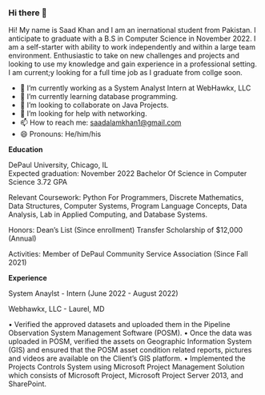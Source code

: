 ### Hi there 👋

Hi! My name is Saad Khan and I am an inernational student from Pakistan. I anticipate to graduate with a B.S in Computer Science in November 2022. I am a self-starter with ability to work independently and within a large team environment. Enthusiastic to take on new challenges and projects and looking to use my knowledge and gain experience in a professional setting. I am current;y looking for a full time job as I graduate from collge soon.

- 🔭 I’m currently working as a System Analyst Intern at WebHawkx, LLC
- 🌱 I’m currently learning database programming.
- 👯 I’m looking to collaborate on Java Projects.
- 🤔 I’m looking for help with networking.
- 📫 How to reach me: saadalamkhan1@gmail.com
- 😄 Pronouns: He/him/his

**Education**

DePaul University, Chicago, IL						      
Expected graduation: November 2022
Bachelor Of Science in Computer Science 
3.72 GPA

Relevant Coursework:
Python For Programmers, Discrete Mathematics, Data Structures, Computer Systems, Program Language Concepts, Data Analysis, Lab in Applied Computing, and Database Systems. 

Honors: 
Dean’s List (Since enrollment)
Transfer Scholarship of $12,000 (Annual)

Activities:
Member of DePaul Community Service Association (Since Fall 2021)
                                                     
**Experience**

System Anaylst - Intern (June 2022 - August 2022)

Webhawkx, LLC - Laurel, MD

•	Verified the approved datasets and uploaded them in the Pipeline Observation System Management Software (POSM). 
•	Once the data was uploaded in POSM, verified the assets on Geographic Information System (GIS) and ensured that the POSM asset condition related reports, pictures and videos are available on the Client’s GIS platform.
•	Implemented the Projects Controls System using Microsoft Project Management Solution which consists of Microsoft Project, Microsoft Project Server 2013, and SharePoint.

